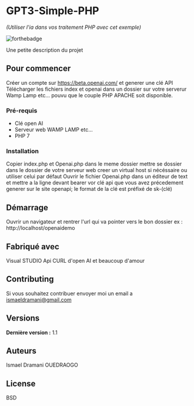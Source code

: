 # GPT3-Simple-PHP
_(Utiliser l'ia dans vos traitement PHP avec cet exemple)_

![forthebadge](http://forthebadge.com/images/badges/built-with-love.svg)

Une petite description du projet

## Pour commencer
Créer un compte sur https://beta.openai.com/ et generer une clé API
Télécharger les fichiers index et openai dans un dossier sur votre serverur Wamp Lamp etc... pouvu que le couple PHP APACHE soit disponible.

### Pré-requis
- Clé open AI
- Serveur web WAMP LAMP etc...
- PHP 7

### Installation
Copier index.php et Openai.php dans le meme dossier
mettre se dossier dans le dossier de votre serveur web 
creer un virtual host si nécéssaire ou utiliser celui par défaut
Ouvrir le fichier Openai.php dans un éditeur de text et mettre a la ligne devant bearer vor clé api que vous avez précedement generer sur le site openapi; le format de la clé est préfixé de sk-(clé)

## Démarrage

Ouvrir un navigateur et rentrer l'url qui va pointer vers le bon dossier ex : http://localhost/openaidemo

## Fabriqué avec

Visual STUDIO
Api CURL d'open AI
et beaucoup d'amour 

## Contributing

Si vous souhaitez contribuer envoyer moi un email a ismaeldramani@gmail.com
## Versions

**Dernière version :** 1.1

## Auteurs
Ismael Dramani OUEDRAOGO

## License
BSD

